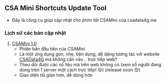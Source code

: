 ## CSA Mini Shortcuts Update Tool
- Đây là công cụ giúp cập nhật cho phím tắt CSAMini của csadata4g.me

### Lịch sử các bản cập nhật
1. [CSAMini 1.0](https://www.icloud.com/shortcuts/709f23057c5043c0b940284505795dd3)
    - Phiên bản đầu tiên của CSAMini
    - Là một ứng dụng gọn, nhẹ, tiện dụng, dễ dàng tương tác với website [CSAData4G](https://csadata4g.me) mà không cần vào .. trực tiếp web?
    - Theo dõi được các số liệu mà trên web không có (xem số người đang dùng trên 1 server một cách trực tiếp! 😲) (release soon 😊)
    - Giao diện tối giản hơn, dễ dùng hơn
